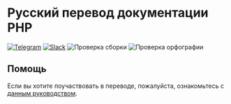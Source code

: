 # Русский перевод документации PHP

[![Telegram](https://img.shields.io/badge/telegram-@php_doc_ru-brightgreen.svg?logo=telegram)](https://t.me/php_doc_ru)
[![Slack](https://img.shields.io/badge/slack-@ru.php.doc-brightgreen.svg?logo=slack)](https://join.slack.com/t/ruphpdoc/shared_invite/zt-ax1czx68-c3_XSVhsgzYJCOslmwvJkQ)
![Проверка сборки](https://github.com/php/doc-ru/workflows/Проверка%20документации/badge.svg)
![Проверка орфографии](https://github.com/php/doc-ru/workflows/Проверка%20орфографии/badge.svg)

## Помощь

Если вы хотите поучаствовать в переводе, пожалуйста, ознакомьтесь с [данным руководством](CONTRIBUTING.md).
